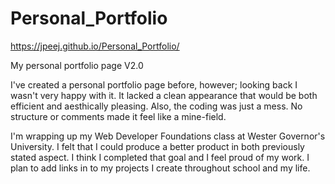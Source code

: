 # Personal_Portfolio

https://jpeej.github.io/Personal_Portfolio/

My personal portfolio page V2.0
 
I've created a personal portfolio page before, however; looking back I wasn't very happy with it. It lacked a clean appearance that would be both efficient and aesthically pleasing. Also, the coding was just a mess. No structure or comments made it feel like a mine-field. 
 
I'm wrapping up my Web Developer Foundations class at Wester Governor's University. I felt that I could produce a better product in both previously stated aspect. I think I completed that goal and I feel proud of my work. I plan to add links in to my projects I create throughout school and my life.
